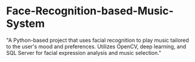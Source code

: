 # Face-Recognition-based-Music-System
"A Python-based project that uses facial recognition to play music tailored to the user's mood and preferences. Utilizes OpenCV, deep learning, and SQL Server for facial expression analysis and music selection."
